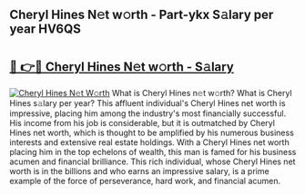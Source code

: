 ## Cheryl Hines N𝚎t w𝚘rth - Part-ykx S𝚊lary per year HV6QS

# <h2><a href="http://gc3rdfm.nevu.top/?p=Cheryl+Hines">🔗 👉🔴 Cheryl Hines N𝚎t w𝚘rth - S𝚊lary</a></h2>

[![Cheryl Hines N𝚎t W𝚘rth](https://i.imgur.com/Oavwk0R.jpeg)](http://gc3rdfm.nevu.top/?p=Cheryl+Hines)
What is Cheryl Hines n𝚎t w𝚘rth? What is Cheryl Hines s𝚊lary per year?
This affluent individual's Cheryl Hines net worth is impressive, placing him among the industry's most financially successful. His income from his job is considerable, but it is outmatched by Cheryl Hines net worth, which is thought to be amplified by his numerous business interests and extensive real estate holdings. With a Cheryl Hines net worth placing him in the top echelons of wealth, this man is famed for his business acumen and financial brilliance. This rich individual, whose Cheryl Hines net worth is in the billions and who earns an impressive salary, is a prime example of the force of perseverance, hard work, and financial acumen.
